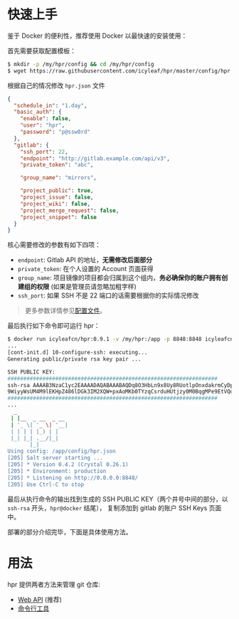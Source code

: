 # 快速上手

鉴于 Docker 的便利性，推荐使用 Docker 以最快速的安装使用：

首先需要获取配置模板：

```bash
$ mkdir -p /my/hpr/config && cd /my/hpr/config
$ wget https://raw.githubusercontent.com/icyleaf/hpr/master/config/hpr.example.json -o hpr.json
```

根据自己的情况修改 `hpr.json` 文件

```json
{
  "schedule_in": "1.day",
  "basic_auth": {
    "enable": false,
    "user": "hpr",
    "password": "p@ssw0rd"
  },
  "gitlab": {
    "ssh_port": 22,
    "endpoint": "http://gitlab.example.com/api/v3",
    "private_token": "abc",

    "group_name": "mirrors",

    "project_public": true,
    "project_issue": false,
    "project_wiki": false,
    "project_merge_request": false,
    "project_snippet": false
  }
}
```

核心需要修改的参数有如下四项：

- `endpoint`: Gitlab API 的地址，**无需修改后面部分**
- `private_token`: 在个人设置的 Account 页面获得
- `group_name`: 项目镜像的项目都会归属到这个组内，**务必确保你的账户拥有创建组的权限** (如果是管理员请忽略加粗字样)
- `ssh_port`: 如果 SSH 不是 22 端口的话需要根据你的实际情况修改

> 更多参数详情参见[配置文件](configuration?id=basic_auth-接口认证)。

最后执行如下命令即可运行 hpr：

```bash
$ docker run icyleafcn/hpr:0.9.1 -v /my/hpr:/app -p 8848:8848 icyleafcn/hpr
...
[cont-init.d] 10-configure-ssh: executing...
Generating public/private rsa key pair ...

SSH PUBLIC KEY:
##################################################################
ssh-rsa AAAAB3NzaC1yc2EAAAADAQABAAABAQDq8O3HbLn9x8Uy8RUotlpOnxdakrmCyDpZrGBeLARmEbd6BOIBQ+UWm8NUKthQ7UOavmlsq4j8lY4kyFW2eFX2qWcbvI+s2gI+05MXax+mAukSszaNSnpAoTyJCRipilSkqiOV99V8JIJhrHPtTO0o/Ui
9WiyyWsUM4M9lEKHpZ486lDGk3IM2XQW+pxAoMKb0TYzqCsrduHUtjzy0M0BqgMPe9EtVQqCbnTMzDLXmRONoTYyTV51NQ12mMwEQcDaLQ28e5gqouQJKS81JaoRpQWa7pHsOCki6Fk9TB+EQFrGz5nOrmYYM+O1MKnFkzmVHv7Fh50Sz7d2nYzzOKAkR hpr@docker
##################################################################
...
  _
 | |__  _ __  _ __
 | '_ \| '_ \| '__|
 | | | | |_) | |
 |_| |_| .__/|_|
       |_|
Using config: /app/config/hpr.json
[205] Salt server starting ...
[205] * Version 0.4.2 (Crystal 0.26.1)
[205] * Environment: production
[205] * Listening on http://0.0.0.0:8848/
[205] Use Ctrl-C to stop
```

最后从执行命令的输出找到生成的 SSH PUBLIC KEY（两个井号中间的部分，以 `ssh-rsa` 开头，`hpr@docker` 结尾），
复制添加到 gitlab 的账户 SSH Keys 页面中。

部署的部分介绍完毕，下面是具体使用方法。

# 用法

hpr 提供两者方法来管理 git 仓库:

- [Web API](api.md) (推荐)
- [命令行工具](cli.md)
